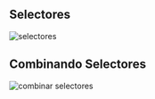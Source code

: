## Selectores
![selectores](https://user-images.githubusercontent.com/62820033/86286588-1c865480-bbbd-11ea-85ff-150b5b1e4054.png)




## Combinando Selectores
![combinar selectores](https://user-images.githubusercontent.com/62820033/86287426-87845b00-bbbe-11ea-8c88-4dd4fbf6872a.png)
